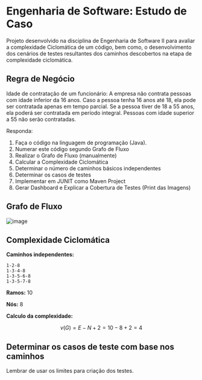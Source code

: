 # Engenharia de Software: Estudo de Caso
Projeto desenvolvido na disciplina de Engenharia de Software II para avaliar a complexidade Ciclomática de um código, bem como, o desenvolvimento dos cenários de testes resultantes dos caminhos descobertos na etapa de complexidade ciclomática.


## Regra de Negócio
Idade de contratação de um funcionário: A empresa não contrata pessoas com idade inferior da 16 anos. Caso a pessoa tenha 16 anos até 18, ela pode ser contratada apenas em tempo parcial.  Se a pessoa tiver de 18 a 55 anos, ela poderá ser contratada em período integral. Pessoas com idade superior a 55 não serão contratadas.

Responda:

1) Faça o código na linguagem de programação (Java).
2) Numerar este código segundo Grafo de Fluxo
3) Realizar o Grafo de Fluxo (manualmente)
4) Calcular a Complexidade Ciclomática
5) Determinar o número de caminhos básicos independentes
6) Determinar os casos de testes
7) Implementar em JUNIT como Maven Project
8) Gerar Dashboard e Explicar a Cobertura de Testes (Print das Imagens)


## Grafo de Fluxo
![image](https://user-images.githubusercontent.com/30303558/233183791-65b97388-477e-4b75-a545-589f91e9ee3f.png)

## Complexidade Ciclomática
**Caminhos independentes:**
  ```
  1-2-8
  1-3-4-8
  1-3-5-6-8
  1-3-5-7-8
  ```

****Ramos:**** 10

********Nós:******** 8

************************************************Calculo da complexidade:************************************************

$$
v(G) = E-N+2 = 10 - 8 + 2 = 4
$$

## Determinar os casos de teste com base nos caminhos
Lembrar de usar os limites para criação dos testes.
